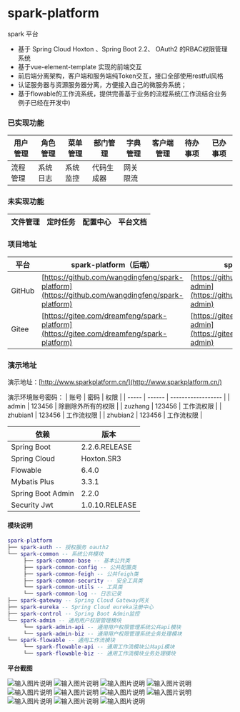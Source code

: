 # spark-platform
spark 平台

- 基于 Spring Cloud Hoxton 、Spring Boot 2.2、 OAuth2 的RBAC权限管理系统  
- 基于vue-element-template 实现的前端交互  
- 前后端分离架构，客户端和服务端纯Token交互，接口全部使用restful风格
- 认证服务器与资源服务器分离，方便接入自己的微服务系统；
- 基于flowable的工作流系统，提供完善基于业务的流程系统(工作流结合业务例子已经在开发中)

### 已实现功能
|   用户管理  |  角色管理   |  菜单管理   |  部门管理   |  字典管理   |  客户端管理   |  待办事项   |  已办事项   |
| --- | --- | --- | --- | --- | --- | --- | --- |
|   流程管理   |  系统日志   |  系统监控   | 代码生成器    | 网关限流    |     |     |     |

### 未实现功能

| 文件管理 | 定时任务 |  配置中心 |  平台文档   |
| -------- | -------- | -------- | --- |



### 项目地址
 平台  | spark-platform（后端）|spark-admin（前端）
---|---|---
GitHub | [https://github.com/wangdingfeng/spark-platform](https://github.com/wangdingfeng/spark-platform)|[https://github.com/wangdingfeng/spark-admin](https://github.com/wangdingfeng/spark-admin)
Gitee  | [https://gitee.com/dreamfeng/spark-platform](https://gitee.com/dreamfeng/spark-platform)|[https://gitee.com/dreamfeng/spark-admin](https://gitee.com/dreamfeng/spark-admin)

### 演示地址

演示地址：[http://www.sparkplatform.cn/](http://www.sparkplatform.cn/)

演示环境账号密码：
| 账号  | 密码   | 权限               |
| ----- | ------ | ------------------ |
| admin | 123456 | 除删除外所有的权限 |
| zuzhang | 123456 | 工作流权限 |
| zhubian1 | 123456 | 工作流权限 |
| zhubian2 | 123456 | 工作流权限 |

依赖 | 版本
---|---
Spring Boot |  2.2.6.RELEASE 
Spring Cloud | Hoxton.SR3   
Flowable | 6.4.0
Mybatis Plus | 3.3.1
Spring Boot Admin | 2.2.0
Security Jwt | 1.0.10.RELEASE

#### 模块说明
```lua
spark-platform 
├── spark-auth -- 授权服务 oauth2
└── spark-common -- 系统公共模块 
     ├── spark-common-base -- 基本公共类
     ├── spark-common-config -- 公共配置类
     ├── spark-common-feigh -- 公共feigh类
     ├── spark-common-security -- 安全工具类
     └── spark-common-utils -- 工具类
     └── spark-common-log -- 日志记录
├── spark-gateway -- Spring Cloud Gateway网关
├── spark-eureka -- Spring Cloud eureka注册中心
├── spark-control -- Spring Boot Admin监控
└── spark-admin -- 通用用户权限管理模块
     └── spark-admin-api -- 通用用户权限管理系统公共api模块
     └── spark-admin-biz -- 通用用户权限管理系统业务处理模块
└── spark-flowable -- 通用工作流模块
     └── spark-flowable-api -- 通用工作流模块公共api模块
     └── spark-flowable-biz -- 通用工作流模块业务处理模块
```
 **平台截图**
 
![输入图片说明](https://images.gitee.com/uploads/images/2020/0414/203519_d3bb2ecf_1890906.png "屏幕截图.png")
![输入图片说明](https://images.gitee.com/uploads/images/2020/0414/203457_15593a6b_1890906.png "屏幕截图.png")
![输入图片说明](https://images.gitee.com/uploads/images/2020/0414/203428_709e61c6_1890906.png "屏幕截图.png")
![输入图片说明](https://images.gitee.com/uploads/images/2020/0414/203543_ed7c5f02_1890906.png "屏幕截图.png")
![输入图片说明](https://images.gitee.com/uploads/images/2020/0414/205632_66bdcc0b_1890906.png "屏幕截图.png")
![输入图片说明](https://images.gitee.com/uploads/images/2020/0414/205726_e7fc1fd3_1890906.png "屏幕截图.png")
![输入图片说明](https://images.gitee.com/uploads/images/2020/0414/205905_b67406dd_1890906.png "屏幕截图.png")
![输入图片说明](https://images.gitee.com/uploads/images/2020/0414/205836_f50e2362_1890906.png "屏幕截图.png")
![输入图片说明](https://images.gitee.com/uploads/images/2020/0414/205954_e8763418_1890906.png "屏幕截图.png")
![输入图片说明](https://images.gitee.com/uploads/images/2020/0414/210304_7fb0e942_1890906.png "屏幕截图.png")
![输入图片说明](https://images.gitee.com/uploads/images/2020/0414/210343_6346c833_1890906.png "屏幕截图.png")